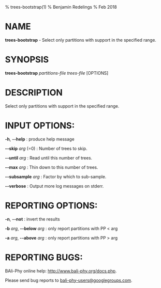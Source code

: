 % trees-bootstrap(1)
% Benjamin Redelings
% Feb 2018

# NAME

**trees-bootstrap** - Select only partitions with support in the specified range.

# SYNOPSIS

**trees-bootstrap** _partitions-file_ _trees-file_ [OPTIONS]

# DESCRIPTION

Select only partitions with support in the specified range.

# INPUT OPTIONS:
**-h**, **--help**
: produce help message

**--skip** _arg_ (=0)
: Number of trees to skip.

**--until** _arg_
: Read until this number of trees.

**--max** _arg_
: Thin down to this number of trees.

**--subsample** _arg_
: Factor by which to sub-sample.

**--verbose**
: Output more log messages on stderr.


# REPORTING OPTIONS:
**-n**, **--not**
: invert the results

**-b** _arg_, **--below** _arg_
: only report partitions with PP < arg

**-a** _arg_, **--above** _arg_
: only report partitions with PP > arg


# REPORTING BUGS:
 BAli-Phy online help: <http://www.bali-phy.org/docs.php>.

Please send bug reports to <bali-phy-users@googlegroups.com>.

